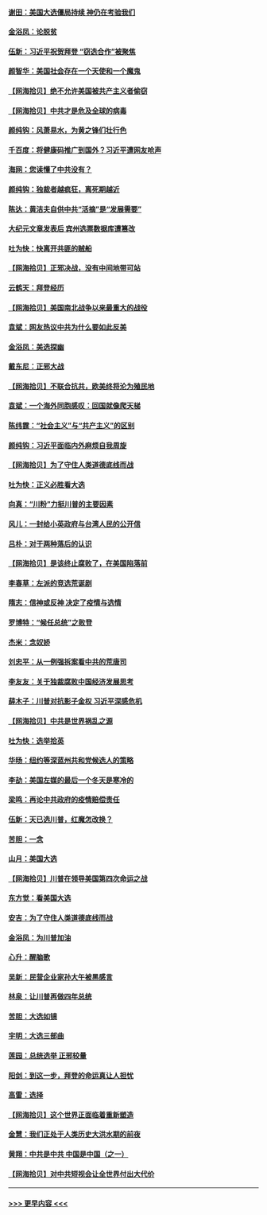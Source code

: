 #### [谢田：美国大选僵局持续 神仍在考验我们](../pages/nsc993/n12577432.md?t=11271103) 
#### [金浴凤：论脱贫](../pages/nsc993/n12576386.md?t=11271103) 
#### [伍新：习近平祝贺拜登 “窃选合作”被聚焦](../pages/nsc993/n12576358.md?t=11271103) 
#### [颜智华：美国社会存在一个天使和一个魔鬼](../pages/nsc993/n12574299.md?t=11271103) 
#### [【网海拾贝】绝不允许美国被共产主义者偷窃](../pages/nsc993/n12573396.md?t=11271103) 
#### [【网海拾贝】中共才是危及全球的病毒](../pages/nsc993/n12571204.md?t=11271103) 
#### [颜纯钩：风萧易水，为黄之锋们壮行色](../pages/nsc993/n12571487.md?t=11271103) 
#### [千百度：将健康码推广到国外？习近平遭网友呛声](../pages/nsc993/n12570808.md?t=11271103) 
#### [海网：您读懂了中共没有？](../pages/nsc993/n12570487.md?t=11271103) 
#### [颜纯钩：独裁者越疯狂，离死期越近](../pages/nsc993/n12569055.md?t=11271103) 
#### [陈达：黄洁夫自供中共“活摘”是“发展需要”](../pages/nsc993/n12568541.md?t=11271103) 
#### [大纪元文章发表后 宾州选票数据库遭篡改](../pages/nsc993/n12568105.md?t=11271103) 
#### [吐为快：快离开共匪的贼船](../pages/nsc993/n12568462.md?t=11271103) 
#### [【网海拾贝】正邪决战，没有中间地带可站](../pages/nsc993/n12568439.md?t=11271103) 
#### [云鹤天：拜登经历](../pages/nsc993/n12567294.md?t=11271103) 
#### [【网海拾贝】美国南北战争以来最重大的战役](../pages/nsc993/n12567247.md?t=11271103) 
#### [袁斌：网友热议中共为什么要如此反美](../pages/nsc993/n12567162.md?t=11271103) 
#### [金浴凤：美选探幽](../pages/nsc993/n12567147.md?t=11271103) 
#### [戴东尼：正邪大战](../pages/nsc993/n12567033.md?t=11271103) 
#### [【网海拾贝】不联合抗共，欧美终将沦为殖民地](../pages/nsc993/n12565068.md?t=11271103) 
#### [袁斌：一个海外同胞感叹：回国就像爬天梯](../pages/nsc993/n12564986.md?t=11271103) 
#### [陈纬霆：“社会主义”与“共产主义”的区别](../pages/nsc993/n12562417.md?t=11271103) 
#### [颜纯钩：习近平面临内外麻烦自我周旋](../pages/nsc993/n12563356.md?t=11271103) 
#### [【网海拾贝】为了守住人类道德底线而战](../pages/nsc993/n12562542.md?t=11271103) 
#### [吐为快：正义必胜看大选](../pages/nsc993/n12561967.md?t=11271103) 
#### [向真：“川粉”力挺川普的主要因素](../pages/nsc993/n12560774.md?t=11271103) 
#### [风儿：一封给小英政府与台湾人民的公开信](../pages/nsc993/n12560581.md?t=11271103) 
#### [吕朴：对于两种落后的认识](../pages/nsc993/n12560492.md?t=11271103) 
#### [【网海拾贝】是该终止腐败了，在美国陷落前](../pages/nsc993/n12559936.md?t=11271103) 
#### [李春草：左派的竞选荒诞剧](../pages/nsc993/n12558380.md?t=11271103) 
#### [隋志：信神或反神 决定了疫情与选情](../pages/nsc993/n12558255.md?t=11271103) 
#### [罗博特：“候任总统”之败登](../pages/nsc993/n12558189.md?t=11271103) 
#### [杰米：念奴娇](../pages/nsc993/n12558174.md?t=11271103) 
#### [刘忠平：从一例强拆案看中共的荒唐司](../pages/nsc993/n12558036.md?t=11271103) 
#### [李友友：关于独裁腐败中国经济发展思考](../pages/nsc993/n12558004.md?t=11271103) 
#### [薛木子：川普对抗影子金权 习近平深感危机](../pages/nsc993/n12557342.md?t=11271103) 
#### [【网海拾贝】中共是世界祸乱之源](../pages/nsc993/n12555353.md?t=11271103) 
#### [吐为快：选举拾英](../pages/nsc993/n12555041.md?t=11271103) 
#### [华旸：纽约等深蓝州共和党候选人的策略](../pages/nsc993/n12554309.md?t=11271103) 
#### [李劼：美国左媒的最后一个冬天是寒冷的](../pages/nsc993/n12552947.md?t=11271103) 
#### [梁鸣：再论中共政府的疫情赔偿责任](../pages/nsc993/n12553012.md?t=11271103) 
#### [伍新：天已选川普，红魔怎改换？](../pages/nsc993/n12552970.md?t=11271103) 
#### [苦胆：一念](../pages/nsc993/n12552957.md?t=11271103) 
#### [山月：美国大选](../pages/nsc993/n12552446.md?t=11271103) 
#### [【网海拾贝】川普在领导美国第四次命运之战](../pages/nsc993/n12551973.md?t=11271103) 
#### [东方觉：看美国大选](../pages/nsc993/n12551647.md?t=11271103) 
#### [安吉：为了守住人类道德底线而战](../pages/nsc993/n12551111.md?t=11271103) 
#### [金浴凤：为川普加油](../pages/nsc993/n12551085.md?t=11271103) 
#### [心升：醒脑歌](../pages/nsc993/n12550984.md?t=11271103) 
#### [吴新：民营企业家孙大午被黑感言](../pages/nsc993/n12550656.md?t=11271103) 
#### [林泉：让川普再做四年总统](../pages/nsc993/n12550640.md?t=11271103) 
#### [苦胆：大选如镜](../pages/nsc993/n12550630.md?t=11271103) 
#### [宇明：大选三部曲](../pages/nsc993/n12550603.md?t=11271103) 
#### [莲园：总统选举 正邪较量](../pages/nsc993/n12550594.md?t=11271103) 
#### [阳剑：到这一步，拜登的命运真让人担忧](../pages/nsc993/n12549093.md?t=11271103) 
#### [高雷：选择](../pages/nsc993/n12549087.md?t=11271103) 
#### [【网海拾贝】这个世界正面临着重新塑造](../pages/nsc993/n12548326.md?t=11271103) 
#### [金慧：我们正处于人类历史大洪水期的前夜](../pages/nsc993/n12547914.md?t=11271103) 
#### [黄翔：中共是中共 中国是中国（之一）](../pages/nsc993/n12547576.md?t=11271103) 
#### [【网海拾贝】对中共短视会让全世界付出大代价](../pages/nsc993/n12546043.md?t=11271103) 

----
#### [ >>> 更早内容 <<< ](../indexes/nsc993-earlier.md)
